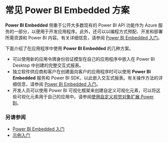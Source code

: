 <properties
   pageTitle="常见 Power BI Embedded 方案"
   description="常见 Power BI Embedded 方案"
   services="power-bi-embedded"
   documentationCenter=""
   authors="mgblythe"
   manager="mblythe"
   editor=""
   tags=""/>
<tags
   ms.service="power-bi-embedded"
   ms.devlang="NA"
   ms.topic="article"
   ms.tgt_pltfrm="NA"
   ms.workload="powerbi"
   ms.date="07/05/2016"
   ms.author="mblythe"
   wacn.date="01/13/2017"/>  


# 常见 Power BI Embedded 方案

**Power BI Embedded** 侧重于公开大多数现有的 Power BI API 功能作为 Azure 服务的一部分，以便用于开发应用程序。此外，还可以以编程方式预配、开发和部署所需资源和 Power BI 内容。有关详细信息，请参阅 [Power BI Embedded 入门](/documentation/articles/power-bi-embedded-get-started/)。

下面介绍了在应用程序中使用 **Power BI Embedded** 的几种方案。

- 可以使用新的应用令牌身份验证模型在自己的应用程序中嵌入在 Power BI Desktop 中创建的完整交互式报表。
- 独立软件供应商和客户在创建面向客户的应用程序时可以使用 **Power BI Embedded** 服务和 Power BI SDK，以此嵌入交互式报表。有关操作方法的详细信息，请参阅 [Power BI Embedded 入门](/documentation/articles/power-bi-embedded-get-started/)。
- 开发人员可以使用 Power BI 可视化框架来创建自定义可视化元素，可以将这些可视化元素用于自己的应用中。请参阅[使用自定义视觉对象扩展 Power BI](https://powerbi.microsoft.com/custom-visuals/)。

### 另请参阅

- [Power BI Embedded 入门](/documentation/articles/power-bi-embedded-get-started/)
- [示例入门](/documentation/articles/power-bi-embedded-get-started/)

<!---HONumber=Mooncake_1010_2016-->
